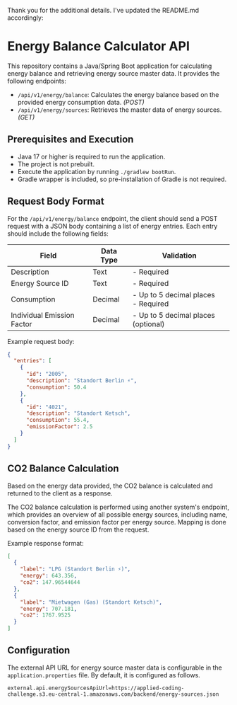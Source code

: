 Thank you for the additional details. I've updated the README.md accordingly:

# Energy Balance Calculator API

This repository contains a Java/Spring Boot application for calculating energy balance and retrieving energy source master data. It provides the following endpoints:

- `/api/v1/energy/balance`: Calculates the energy balance based on the provided energy consumption data. *(POST)*
- `/api/v1/energy/sources`: Retrieves the master data of energy sources. *(GET)*

## Prerequisites and Execution

- Java 17 or higher is required to run the application.
- The project is not prebuilt.
- Execute the application by running `./gradlew bootRun`.
- Gradle wrapper is included, so pre-installation of Gradle is not required.

## Request Body Format

For the `/api/v1/energy/balance` endpoint, the client should send a POST request with a JSON body containing a list of energy entries. Each entry should include the following fields:

| Field                     | Data Type | Validation                                          |
|---------------------------|-----------|-----------------------------------------------------|
| Description               | Text      | - Required                                         |
| Energy Source ID          | Text      | - Required                                         |
| Consumption               | Decimal   | - Up to 5 decimal places<br>- Required            |
| Individual Emission Factor| Decimal   | - Up to 5 decimal places (optional)                |

Example request body:
```json
{
  "entries": [
    {
      "id": "2005",
      "description": "Standort Berlin ⚡",
      "consumption": 50.4
    },
    {
      "id": "4021",
      "description": "Standort Ketsch",
      "consumption": 55.4,
      "emissionFactor": 2.5
    }
  ]
}
```

## CO2 Balance Calculation

Based on the energy data provided, the CO2 balance is calculated and returned to the client as a response.

The CO2 balance calculation is performed using another system's endpoint, which provides an overview of all possible energy sources, including name, conversion factor, and emission factor per energy source. Mapping is done based on the energy source ID from the request.

Example response format:
```json
[
  {
    "label": "LPG (Standort Berlin ⚡)",
    "energy": 643.356,
    "co2": 147.96544644
  },
  {
    "label": "Mietwagen (Gas) (Standort Ketsch)",
    "energy": 707.181,
    "co2": 1767.9525
  }
]
```

## Configuration

The external API URL for energy source master data is configurable in the `application.properties` file. By default, it is configured as follows.
```properties
external.api.energySourcesApiUrl=https://applied-coding-challenge.s3.eu-central-1.amazonaws.com/backend/energy-sources.json
```